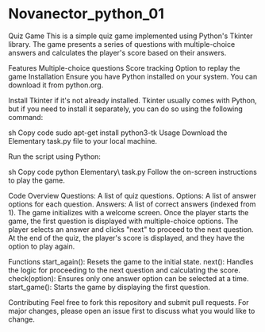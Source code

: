 # Novanector_python_01

Quiz Game
This is a simple quiz game implemented using Python's Tkinter library. The game presents a series of questions with multiple-choice answers and calculates the player's score based on their answers.

Features
Multiple-choice questions
Score tracking
Option to replay the game
Installation
Ensure you have Python installed on your system. You can download it from python.org.

Install Tkinter if it's not already installed. Tkinter usually comes with Python, but if you need to install it separately, you can do so using the following command:

sh
Copy code
sudo apt-get install python3-tk
Usage
Download the Elementary task.py file to your local machine.

Run the script using Python:

sh
Copy code
python Elementary\ task.py
Follow the on-screen instructions to play the game.

Code Overview
Questions: A list of quiz questions.
Options: A list of answer options for each question.
Answers: A list of correct answers (indexed from 1).
The game initializes with a welcome screen. Once the player starts the game, the first question is displayed with multiple-choice options. The player selects an answer and clicks "next" to proceed to the next question. At the end of the quiz, the player's score is displayed, and they have the option to play again.

Functions
start_again(): Resets the game to the initial state.
next(): Handles the logic for proceeding to the next question and calculating the score.
check(option): Ensures only one answer option can be selected at a time.
start_game(): Starts the game by displaying the first question.

Contributing
Feel free to fork this repository and submit pull requests. For major changes, please open an issue first to discuss what you would like to change.
